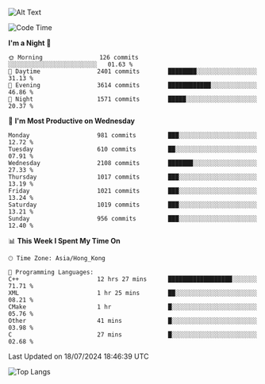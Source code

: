 ![Alt Text](https://media.tenor.com/3Gehha8RO-sAAAAC/goose-dance.gif)

<!--START_SECTION:waka-->
![Code Time](http://img.shields.io/badge/Code%20Time-246%20hrs%2023%20mins-blue)

**I'm a Night 🦉** 

```text
🌞 Morning                126 commits         ░░░░░░░░░░░░░░░░░░░░░░░░░   01.63 % 
🌆 Daytime                2401 commits        ████████░░░░░░░░░░░░░░░░░   31.13 % 
🌃 Evening                3614 commits        ████████████░░░░░░░░░░░░░   46.86 % 
🌙 Night                  1571 commits        █████░░░░░░░░░░░░░░░░░░░░   20.37 % 
```
📅 **I'm Most Productive on Wednesday** 

```text
Monday                   981 commits         ███░░░░░░░░░░░░░░░░░░░░░░   12.72 % 
Tuesday                  610 commits         ██░░░░░░░░░░░░░░░░░░░░░░░   07.91 % 
Wednesday                2108 commits        ███████░░░░░░░░░░░░░░░░░░   27.33 % 
Thursday                 1017 commits        ███░░░░░░░░░░░░░░░░░░░░░░   13.19 % 
Friday                   1021 commits        ███░░░░░░░░░░░░░░░░░░░░░░   13.24 % 
Saturday                 1019 commits        ███░░░░░░░░░░░░░░░░░░░░░░   13.21 % 
Sunday                   956 commits         ███░░░░░░░░░░░░░░░░░░░░░░   12.40 % 
```


📊 **This Week I Spent My Time On** 

```text
🕑︎ Time Zone: Asia/Hong_Kong

💬 Programming Languages: 
C++                      12 hrs 27 mins      ██████████████████░░░░░░░   71.71 % 
XML                      1 hr 25 mins        ██░░░░░░░░░░░░░░░░░░░░░░░   08.21 % 
CMake                    1 hr                █░░░░░░░░░░░░░░░░░░░░░░░░   05.76 % 
Other                    41 mins             █░░░░░░░░░░░░░░░░░░░░░░░░   03.98 % 
C                        27 mins             █░░░░░░░░░░░░░░░░░░░░░░░░   02.68 % 
```


 Last Updated on 18/07/2024 18:46:39 UTC
<!--END_SECTION:waka-->

![Top Langs](https://github-readme-stats-rose-phi.vercel.app/api/top-langs/?username=jxncted\&layout=compact&hide=c,assembly,jupyter%20notebook)
